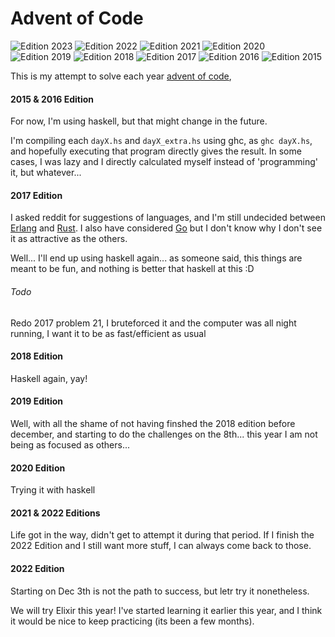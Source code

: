 # Advent of Code
![Edition 2023](https://img.shields.io/badge/AoC_2023-06_stars-yellow.svg)
![Edition 2022](https://img.shields.io/badge/AoC_2022-0_stars-yellow.svg)
![Edition 2021](https://img.shields.io/badge/AoC_2021-0_stars-yellow.svg)
![Edition 2020](https://img.shields.io/badge/AoC_2020-35_stars-yellow.svg)
![Edition 2019](https://img.shields.io/badge/AoC_2019-08_stars-yellow.svg)
![Edition 2018](https://img.shields.io/badge/AoC_2018-40_stars-yellow.svg)
![Edition 2017](https://img.shields.io/badge/AoC_2017-50_stars-yellow.svg)
![Edition 2016](https://img.shields.io/badge/AoC_2016-50_stars-yellow.svg)
![Edition 2015](https://img.shields.io/badge/AoC_2015-36_stars-yellow.svg)

This is my attempt to solve each year [advent of code](https://adventofcode.com),

#### 2015 & 2016 Edition
For now, I'm using haskell, but that might change in the future.

I'm compiling each `dayX.hs` and `dayX_extra.hs` using ghc, as `ghc dayX.hs`, and
hopefully executing that program directly gives the result. In some cases, I was
lazy and I directly calculated myself instead of 'programming' it, but whatever...

#### 2017 Edition

I asked reddit for suggestions of languages, and I'm still undecided between
[Erlang](http://www.erlang.org) and [Rust](https://www.rust-lang.org). I also
have considered [Go](https://golang.org) but I don't know why I don't see it
as attractive as the others.

Well... I'll end up using haskell again... as someone said, this things are meant
to be fun, and nothing is better that haskell at this :D


###### Todo
Redo 2017 problem 21, I bruteforced it and the computer was all night running, I want
it to be as fast/efficient as usual


#### 2018 Edition
Haskell again, yay!

#### 2019 Edition
Well, with all the shame of not having finshed the 2018 edition before december,
and starting to do the challenges on the 8th... this year I am not being
as focused as others...

#### 2020 Edition
Trying it with haskell

#### 2021 & 2022 Editions
Life got in the way, didn't get to attempt it during that period. If I finish the
2022 Edition and I still want more stuff, I can always come back to those.

#### 2022 Edition
Starting on Dec 3th is not the path to success, but letr try it nonetheless.

We will try Elixir this year! I've started learning it earlier this year, and
I think it would be nice to keep practicing (its been a few months).
